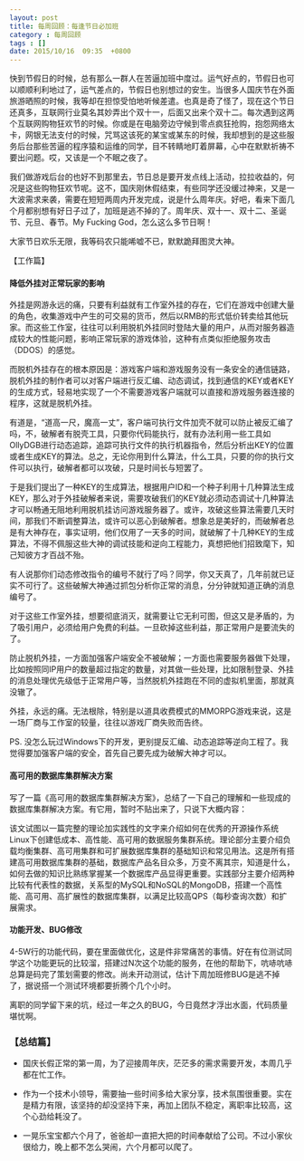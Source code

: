 ```yaml
---
layout: post
title: 每周回顾：每逢节日必加班
category : 每周回顾 
tags : []
date: 2015/10/16  09:35  +0800
---
```


快到节假日的时候，总有那么一群人在苦逼加班中度过。运气好点的，节假日也可以顺顺利利地过了，运气差点的，节假日也别想过的安生。当很多人国庆节在外面旅游晒照的时候，我等却在担惊受怕地听候差遣。也真是奇了怪了，现在这个节日还真多，互联网行业莫名其妙弄出个双十一，后面又出来个双十二。每次遇到这两个互联网购物狂欢节的时候。你或是在电脑旁边守候到零点疯狂抢购，抱怨网络太卡，网银无法支付的时候，咒骂这该死的某宝或某东的时候，我却想到的是这些服务后台那些苦逼的程序猿和运维的同学，目不转睛地盯着屏幕，心中在默默祈祷不要出问题。哎，又该是一个不眠之夜了。

我们做游戏后台的也好不到那里去，节日总是要开发点线上活动，拉拉收益的，何况是这些购物狂欢节呢。这不，国庆刚休假结束，有些同学还没缓过神来，又是一大波需求来袭，需要在短短两周内开发完成，说是什么周年庆。好吧，看来下面几个月都别想有好日子过了，加班是逃不掉的了。周年庆、双十一、双十二、圣诞节、元旦、春节。My Fucking God，怎么这么多节日啊！

大家节日欢乐无限，我等码农只能唏嘘不已，默默跪拜图灵大神。

<!--more-->

【工作篇】

#### 降低外挂对正常玩家的影响

外挂是网游永远的痛，只要有利益就有工作室外挂的存在，它们在游戏中创建大量的角色，收集游戏中产生的可交易的货币，然后以RMB的形式低价转卖给其他玩家。而这些工作室，往往可以利用脱机外挂同时登陆大量的用户，从而对服务器造成较大的性能问题，影响正常玩家的游戏体验，这种有点类似拒绝服务攻击（DDOS）的感觉。

而脱机外挂存在的根本原因是：游戏客户端和游戏服务没有一条安全的通信链路，脱机外挂的制作者可以对客户端进行反汇编、动态调试，找到通信的KEY或者KEY的生成方式，轻易地实现了一个不需要游戏客户端就可以直接和游戏服务器连接的程序，这就是脱机外挂。

有道是，“道高一尺，魔高一丈”，客户端可执行文件加壳不就可以防止被反汇编了吗，不，破解者有脱壳工具，只要你代码能执行，就有办法利用一些工具如OllyDGB进行动态追踪，追踪可执行文件的执行机器指令，然后分析出KEY的位置或者生成KEY的算法。总之，无论你用到什么算法，什么工具，只要的你的执行文件可以执行，破解者都可以攻破，只是时间长与短罢了。

于是我们提出了一种KEY的生成算法，根据用户ID和一个种子利用十几种算法生成KEY，那么对于外挂破解者来说，需要攻破我们的KEY就必须动态调试十几种算法才可以畅通无阻地利用脱机挂访问游戏服务器了。或许，攻破这些算法需要几天时间，那我们不断调整算法，或许可以恶心到破解者。想象总是美好的，而破解者总是有大神存在，事实证明，他们仅用了一天多的时间，就破解了十几种KEY的生成算法，不得不佩服这些大神的调试技能和逆向工程能力，真想把他们招致麾下，知己知彼方才百战不殆。

有人说那你们动态修改指令的编号不就行了吗？同学，你又天真了，几年前就已证实不可行了。这些破解大神通过抓包分析你正常的消息，分分钟就知道正确的消息编号了。

对于这些工作室外挂，想要彻底消灭，就需要让它无利可图，但这又是矛盾的，为了吸引用户，必须给用户免费的利益。一旦砍掉这些利益，那正常用户是要流失的了。

防止脱机外挂，一方面加强客户端安全不被破解；一方面也需要服务器做下处理，比如按照同IP用户的数量超过指定的数量，对其做一些处理，比如限制登录、外挂的消息处理优先级低于正常用户等，当然脱机外挂跑在不同的虚拟机里面，那就真没辙了。

外挂，永远的痛。无法根除，特别是以道具收费模式的MMORPG游戏来说，这是一场厂商与工作室的较量，往往以游戏厂商失败而告终。

PS. 没怎么玩过Windows下的开发，更别提反汇编、动态追踪等逆向工程了。我觉得要加强客户端的安全，首先自己要先成为破解大神才可以。


#### 高可用的数据库集群解决方案

写了一篇《高可用的数据库集群解决方案》，总结了一下自己的理解和一些现成的数据库集群解决方案。有它用，暂时不贴出来了，只说下大概内容：

该文试图以一篇完整的理论加实践性的文字来介绍如何在优秀的开源操作系统Linux下创建低成本、高性能、高可用的数据服务集群系统。理论部分主要介绍负载均衡集群、高可用集群和可扩展数据库集群的基础知识和常见用法。这是所有搭建高可用数据库集群的基础，数据库产品名目众多，万变不离其宗，知道是什么，如何去做的知识比熟练掌握某一个数据库产品显得更重要。实践部分主要介绍两种比较有代表性的数据，关系型的MySQL和NoSQL的MongoDB，搭建一个高性能、高可用、高扩展性的数据库集群，以满足比较高QPS（每秒查询次数）和扩展需求。

#### 功能开发、BUG修改

4-5W行的功能代码，要在里面做优化，这是件非常痛苦的事情。好在有位测试同学这个功能更玩的比较溜，搭建过N次这个功能的服务，在他的帮助下，吭哧吭哧总算是码完了策划需要的修改。尚未开动测试，估计下周加班修BUG是逃不掉了，据说搭一个测试环境都要折腾个几个小时。

离职的同学留下来的坑，经过一年之久的BUG，今日竟然才浮出水面，代码质量堪忧啊。


### 【总结篇】

- 国庆长假正常的第一周，为了迎接周年庆，茫茫多的需求需要开发，本周几乎都在忙工作。

- 作为一个技术小领导，需要抽一些时间多给大家分享，技术氛围很重要。实在是精力有限，该坚持的却没坚持下来，再加上团队不稳定，离职率比较高，这个心劲给耗没了。

- 一晃乐宝宝都六个月了，爸爸却一直把大把的时间奉献给了公司。不过小家伙很给力，晚上都不怎么哭闹，六个月都可以爬了。

